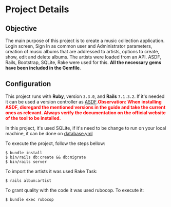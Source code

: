 # Project Details

## Objective

The main purpose of this project is to create a music collection application. Login screen, Sign In as common user and Administrator parameters, creation of music albums that are addressed to artists, options to create, show, edit and delete albums. The artists were loaded from an API. ASDF, Rails, Bootstrap, SQLite, Rake were used for this. **All the necessary gems have been included in the Gemfile**.

## Configuration

This project runs with **Ruby**, version `3.3.0`, and **Rails** `7.1.3.2`. If it's needed it can be used a version controller as [ASDF](https://www.lucascaton.com.br/2020/02/17/instalacao-do-ruby-do-nodejs-no-ubuntu-linux-usando-asdf).<span style="color:red">**Observation: When installing ASDF, disregard the mentioned versions in the guide and take the current ones as relevant. Always verify the documentation on the official website of the tool to be installed.**</span>

In this project, it's used SQLite, if it's need to be change to run on your local machine, it can be done on [database.yml](config/database.yml)

To execute the project, follow the steps bellow:

```console
$ bundle install
$ bin/rails db:create && db:migrate
$ bin/rails server
```

To import the artists it was used Rake Task:

```console
$ rails album:artist
```
To grant quality with the code it was used rubocop. To execute it:

```console
$ bundle exec rubocop
```
